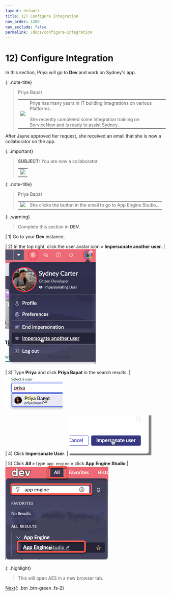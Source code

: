 ```yaml
---
layout: default
title: 12) Configure Integration
nav_order: 1200
nav_exclude: false
permalink: /docs/configure-integration
---
```


# 12) Configure Integration

In this section, Priya will go to **Dev** and work on Sydney's app.

{: .note-title}
> Priya Bapat
> <table>
> <tbody>
> <tr>
> <td>
> <img src="https://creatorworkflowsnow.github.io/lab-aemc-utah/assets/images/Priya_Bapat.png" />
> </td>
> <td>
> Priya has many years in IT building integrations on various Platforms.<br/>
> <br/>
> She recently completed some Integration training on ServiceNow and is ready to assist Sydney.<br/>
> </td>
> </tr>
> </tbody>
> </table>

After Jayne approved her request, she received an email that she is now a collaborator on the app.

{: .important}
> **SUBJECT:** You are now a collaborator
> <table>
> <tbody>
> <tr>
> <td>
> <img src="https://creatorworkflowsnow.github.io/lab-aemc-utah/assets/images/2023-07-11-20-59-36.png">
> </td>
> </tr>
> </tbody>
> </table>


{: .note-title}
> Priya Bapat
> <table>
> <tbody>
> <tr>
> <td>
> <img src="https://creatorworkflowsnow.github.io/lab-aemc-utah/assets/images/Priya_Bapat.png" />
> </td>
> <td>
> She clicks the button in the email to go to App Engine Studio...<br/>
> </td>
> </tr>
> </tbody>
> </table>

{: .warning}
> Complete this section in **DEV**.

| 1) Go to your **Dev** instance.

| 2) In the top right, click the user avatar icon » **Impersonate another user**.
| ![](../assets/images/2023-07-11-20-50-38.png)

| 3) Type **Priya** and click **Priya Bapat** in the search results.
|![](../assets/images/2023-07-11-20-56-14.png)

| 4) Click **Impersonate User**. 
| ![](../assets/images/2023-03-14-12-34-24.png)

| 5) Click **All** » type ```app engine``` » click **App Engine Studio**
| ![](../assets/images/2023-07-11-17-18-49.png)

{: .highlight}
> This will open AES in a new browser tab.




[Next](/lab-aemc-utah/docs/deployment-request){: .btn .btn-green .fs-2}